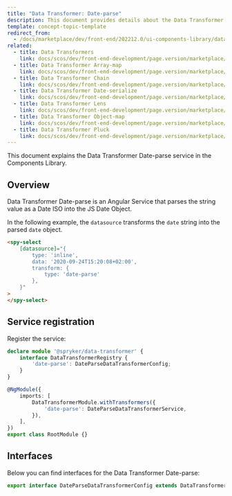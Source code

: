 ```yaml
---
title: "Data Transformer: Date-parse"
description: This document provides details about the Data Transformer Date-parse service in the Components Library.
template: concept-topic-template
redirect_from:
  - /docs/marketplace/dev/front-end/202212.0/ui-components-library/data-transformers/data-transformer-date-parse.html
related:
  - title: Data Transformers
    link: docs/scos/dev/front-end-development/page.version/marketplace/ui-components-library/data-transformers/data-transformers.html
  - title: Data Transformer Array-map
    link: docs/scos/dev/front-end-development/page.version/marketplace/ui-components-library/data-transformers/data-transformer-array-map.html
  - title: Data Transformer Chain
    link: docs/scos/dev/front-end-development/page.version/marketplace/ui-components-library/data-transformers/data-transformer-chain.html
  - title: Data Transformer Date-serialize
    link: docs/scos/dev/front-end-development/page.version/marketplace/ui-components-library/data-transformers/data-transformer-date-serialize.html
  - title: Data Transformer Lens
    link: docs/scos/dev/front-end-development/page.version/marketplace/ui-components-library/data-transformers/data-transformer-lens.html
  - title: Data Transformer Object-map
    link: docs/scos/dev/front-end-development/page.version/marketplace/ui-components-library/data-transformers/data-transformer-object-map.html
  - title: Data Transformer Pluck
    link: docs/scos/dev/front-end-development/page.version/marketplace/ui-components-library/data-transformers/data-transformer-pluck.html
---
```


This document explains the Data Transformer Date-parse service in the Components Library.

## Overview

Data Transformer Date-parse is an Angular Service that parses the string value as a Date ISO into the JS Date Object.

In the following example, the `datasource` transforms the `date` string into the parsed `date` object.

```html
<spy-select
    [datasource]="{
        type: 'inline',
        data: '2020-09-24T15:20:08+02:00',
        transform: {
            type: 'date-parse'
        },
    }"
>
</spy-select>
```

## Service registration

Register the service:

```ts
declare module '@spryker/data-transformer' {
    interface DataTransformerRegistry {
        'date-parse': DateParseDataTransformerConfig;
    }
}

@NgModule({
    imports: [
        DataTransformerModule.withTransformers({
            'date-parse': DateParseDataTransformerService,
        }),
    ],
})
export class RootModule {}
```

## Interfaces

Below you can find interfaces for the Data Transformer Date-parse:

```ts
export interface DateParseDataTransformerConfig extends DataTransformerConfig {}
```
